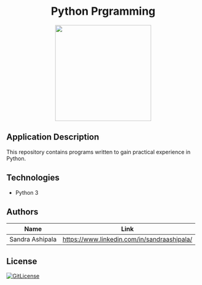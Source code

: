 <!-- PROJECT TITLE -->
  <h1 align="center">Python Prgramming</h1>

<div id="header" align="center">
  <img src="https://media0.giphy.com/media/KAq5w47R9rmTuvWOWa/200.webp?cid=ecf05e4795ziriy79so2c0f1ey8azdrs6l4jds9njfqffcd6&ep=v1_gifs_related&rid=200.webp&ct=g" width="250"/>
</div>

## Application Description

This repository contains programs written to gain practical experience in Python.

## Technologies
* Python 3



## Authors

| Name            | Link                                   |
| --------------- | -------------------------------------- |
| Sandra Ashipala | https://www.linkedin.com/in/sandraashipala/ |

## License
[![GitLicense](https://img.shields.io/badge/License-MIT-lime.svg)](https://github.com/sandramsc/py4e/blob/master/LICENSE.md)


